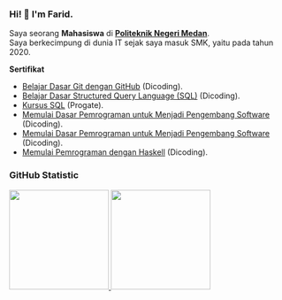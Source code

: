 ### Hi! 👋 I'm Farid.

Saya seorang **Mahasiswa** di **[Politeknik Negeri Medan](https://polmed.ac.id/)**.<br>
Saya berkecimpung di dunia IT sejak saya masuk SMK, yaitu pada tahun 2020.

**Sertifikat**
* [Belajar Dasar Git dengan GitHub](https://www.dicoding.com/certificates/KEXLLY4J4XG2) (Dicoding).
* [Belajar Dasar Structured Query Language (SQL)](https://www.dicoding.com/certificates/QLZ9R2212P5D) (Dicoding).
* [Kursus SQL](https://progate.com/course_certificate/1378ef4cr9n6p1) (Progate).
* [Memulai Dasar Pemrograman untuk Menjadi Pengembang Software](https://www.dicoding.com/certificates/L4PQ896O4ZO1) (Dicoding).
* [Memulai Dasar Pemrograman untuk Menjadi Pengembang Software](https://www.dicoding.com/certificates/L4PQ896O4ZO1) (Dicoding).
* [Memulai Pemrograman dengan Haskell](https://www.dicoding.com/certificates/07Z68Q03WXQR) (Dicoding).

### GitHub Statistic

<p align="left">

<a href="https://github.com/faridrawing">
  <img height="180em" src="https://github-readme-stats-eight-theta.vercel.app/api?username=faridrawing&show_icons=true&theme=algolia&include_all_commits=true&count_private=true"/>
  <img height="180em" src="https://github-readme-stats-eight-theta.vercel.app/api/top-langs/?username=faridrawing&layout=compact&theme=algolia"/>
</a>

</p>
